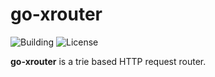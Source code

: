 # go-xrouter

![Building](https://img.shields.io/badge/building-devel-yellow.svg)
![License](https://img.shields.io/badge/license-MIT-blue.svg)

**go-xrouter** is a trie based HTTP request router.

